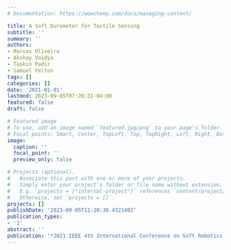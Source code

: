 ```yaml
---
# Documentation: https://wowchemy.com/docs/managing-content/

title: A Soft Durometer for Tactile Sensing
subtitle: ''
summary: ''
authors:
- Marcos Oliveira
- Akshay Vaidya
- Taskin Padir
- Samuel Felton
tags: []
categories: []
date: '2021-01-01'
lastmod: 2023-09-05T07:20:31-04:00
featured: false
draft: false

# Featured image
# To use, add an image named `featured.jpg/png` to your page's folder.
# Focal points: Smart, Center, TopLeft, Top, TopRight, Left, Right, BottomLeft, Bottom, BottomRight.
image:
  caption: ''
  focal_point: ''
  preview_only: false

# Projects (optional).
#   Associate this post with one or more of your projects.
#   Simply enter your project's folder or file name without extension.
#   E.g. `projects = ["internal-project"]` references `content/project/deep-learning/index.md`.
#   Otherwise, set `projects = []`.
projects: []
publishDate: '2023-09-05T11:20:30.432140Z'
publication_types:
- '1'
abstract: ''
publication: '*2021 IEEE 4th International Conference on Soft Robotics (RoboSoft)*'
---
```

